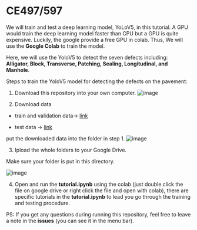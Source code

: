 # CE497/597

We will train and test a deep learning model, YoLoV5, in this tutorial. A GPU would train the deep learning model faster than CPU but a GPU is quite expensive. Luckily, the google provide a free GPU in colab. Thus, We will use the **Google Colab** to train the model.

Here, we will use the YoloV5 to detect the seven defects including: **Alligator, Block, Transverse, Patching, Sealing, Longitudinal, and Manhole**.

Steps to train the YoloV5 model for detecting the defects on the pavement:

1. Download this repository into your own computer.
![image](https://user-images.githubusercontent.com/95270677/218224154-b6b32c9d-ddd4-4038-9da2-563786d6322f.png)

2. Download data

- train and validation data-> [link](https://drive.google.com/drive/folders/1gIIXfp-jqrDGA_VtqPlmXYdK4JlS0DRI?usp=sharing)

- test data ->  [link](https://drive.google.com/drive/folders/1pWsD3-THK2N5V44OhP_7LUl_T5l4G1xX?usp=sharing)

put the downloaded data into the folder in step 1.
![image](https://user-images.githubusercontent.com/95270677/218224554-9fd88f78-5dc2-4268-bde5-176476fec771.png)

3. Ipload the whole folders to your Google Drive.

Make sure your folder is put in this directory.

![image](https://user-images.githubusercontent.com/95270677/218227398-4c47f241-1f8f-40e5-ad5c-c8e12a8092eb.png)


4. Open and run the **tutorial.ipynb** using the colab (just double click the file on google drive or right click the file and open with colab), there are specific tutorials in the **tutorial.ipynb** to lead you go through the training and testing procedure.

PS: If you get any questions during running this repository, feel free to leave a note in the **issues** (you can see it in the menu bar).
